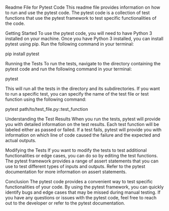 Readme File for Pytest Code
This readme file provides information on how to run and use the pytest code. The pytest code is a collection of test functions that use the pytest framework to test specific functionalities of the code.

Getting Started
To use the pytest code, you will need to have Python 3 installed on your machine. Once you have Python 3 installed, you can install pytest using pip. Run the following command in your terminal:

pip install pytest

Running the Tests
To run the tests, navigate to the directory containing the pytest code and run the following command in your terminal:

pytest

This will run all the tests in the directory and its subdirectories. If you want to run a specific test, you can specify the name of the test file or test function using the following command:

pytest path/to/test_file.py::test_function

Understanding the Test Results
When you run the tests, pytest will provide you with detailed information on the test results. Each test function will be labeled either as passed or failed. If a test fails, pytest will provide you with information on which line of code caused the failure and the expected and actual outputs.

Modifying the Tests
If you want to modify the tests to test additional functionalities or edge cases, you can do so by editing the test functions. The pytest framework provides a range of assert statements that you can use to test different types of inputs and outputs. Refer to the pytest documentation for more information on assert statements.

Conclusion
The pytest code provides a convenient way to test specific functionalities of your code. By using the pytest framework, you can quickly identify bugs and edge cases that may be missed during manual testing. If you have any questions or issues with the pytest code, feel free to reach out to the developer or refer to the pytest documentation.
